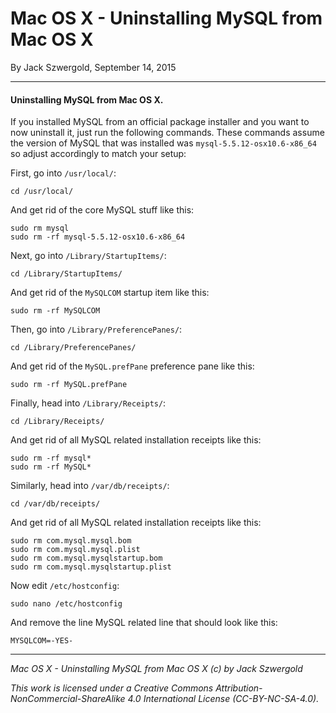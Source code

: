 # Mac OS X - Uninstalling MySQL from Mac OS X

By Jack Szwergold, September 14, 2015

***

#### Uninstalling MySQL from Mac OS X.

If you installed MySQL from an official package installer and you want to now uninstall it, just run the following commands. These commands assume the version of MySQL that was installed was `mysql-5.5.12-osx10.6-x86_64` so adjust accordingly to match your setup:

First, go into `/usr/local/`:

	cd /usr/local/

And get rid of the core MySQL stuff like this:
	
	sudo rm mysql	
	sudo rm -rf mysql-5.5.12-osx10.6-x86_64

Next, go into `/Library/StartupItems/`:

	cd /Library/StartupItems/
	
And get rid of the `MySQLCOM` startup item like this:

	sudo rm -rf MySQLCOM
	
Then, go into `/Library/PreferencePanes/`:

	cd /Library/PreferencePanes/
	
And get rid of the `MySQL.prefPane` preference pane like this:

	sudo rm -rf MySQL.prefPane

Finally, head into `/Library/Receipts/`:

	cd /Library/Receipts/

And get rid of all MySQL related installation receipts like this:

	sudo rm -rf mysql*	
	sudo rm -rf MySQL*

Similarly, head into `/var/db/receipts/`:

	cd /var/db/receipts/

And get rid of all MySQL related installation receipts like this:

	sudo rm com.mysql.mysql.bom
	sudo rm com.mysql.mysql.plist
	sudo rm com.mysql.mysqlstartup.bom
	sudo rm com.mysql.mysqlstartup.plist

Now edit `/etc/hostconfig`:

    sudo nano /etc/hostconfig

And remove the line MySQL related line that should look like this:

    MYSQLCOM=-YES-

***

*Mac OS X - Uninstalling MySQL from Mac OS X (c) by Jack Szwergold*

*This work is licensed under a Creative Commons Attribution-NonCommercial-ShareAlike 4.0 International License (CC-BY-NC-SA-4.0).*